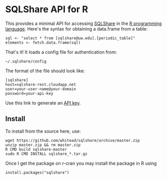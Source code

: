 SQLShare API for R
===================
This provides a minimal API for accessing [SQLShare](http://escience.washington.edu/sqlshare) in the [R programming language](http://r-project.org). Here's the syntax for
obtaining a data.frame from a table:

    sql <- "select * from [sqlshare@uw.edu].[periodic_table]"
    elements <- fetch.data.frame(sql)

That's it! It loads a config file for authentication from:

    ~/.sqlshare/config

The format of the file should look like:

    [sqlshare]
    host=sqlshare-rest.cloudapp.net
    user=your-user-name@your-domain
    password=your-api-key

Use this link to generate an [API key](https://sqlshare.escience.washington.edu/sqlshare/#s=credentials).

Install
----------

To install from the source here, use:

    wget https://github.com/whitead/sqlshare/archive/master.zip
    unzip master.zip && rm master.zip
    R CMD build sqlshare-master
    sudo R CMD INSTALL sqlshare_*.tar.gz

Once I get the package on r-cran you may install the package in R using

    install.packages("sqlshare")